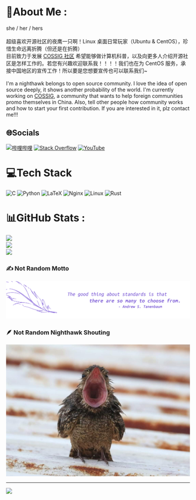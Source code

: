 # 💫About Me :
she / her / hers<br><br>超级喜欢开源社区的夜鹰一只啊！Linux 桌面日常玩家（Ubuntu & CentOS），珍惜生命远离折腾（但还是在折腾）<br> 目前致力于发展 [COSSIG 社区](https://www.cossig.org/) 希望能够做计算机科普，以及向更多人介绍开源社区是怎样工作的。若您有兴趣欢迎联系我！！！！我们也在为 CentOS 服务，承接中国地区的宣传工作！所以要是您想要宣传也可以联系我们~ <br><br> I'm a nighthawk belongs to open source community. I love the idea of open source deeply, it shows another probability of the world. I'm currently working on  [COSSIG](https://www.cossig.org/), a community that wants to help foreign communities promo themselves in China. Also, tell other people how community works and how to start your first contribution. If you are interested in it, plz contact me!!!  
  

## 🌐Socials
[![哔哩哔哩](https://img.shields.io/badge/dynamic/json?url=https%3A%2F%2Fapi.swo.moe%2Fstats%2Fbilibili%2F205319947&query=count&color=282c34&label=%E5%93%94%E5%93%A9%E5%93%94%E5%93%A9&labelColor=FE7398&logo=data%3Aimage%2Fpng%3Bbase64%2CiVBORw0KGgoAAAANSUhEUgAAAGAAAABgCAYAAADimHc4AAAD7ElEQVR4nO2dW9WrMBCFK6ESkFAJSKiESqgEHCABCZWAhEpAAhL2ecik5dDc%2FpXLBDLfWnlqy0xmJ5BMQnq5CIIgCIIgCIIgCIIgCEIBAHQAemYfrgCunD6wAKAHsEKxALgx+bCQD8%2FS9tmgVqeDr1lLigDgZvDhXso+K9TyTBQRwRJ8AHjntl0Flh5QRAQK%2FmKxPeayWx2OXpBNBKiHvi34b7T2MC4pAvW6twR%2FRwkRKPizBN8CgEcuESj4Lwm+BwBjahEk+H8EwJRKhOaCDzW8e1JLfkUUH1NgmR3XmHffHR1l+72BSs8d7w8U+JDAnZERQMcV+CtUi7dNqFqibB4J7vtrq7xKCuAasbTMXCL4T+5aVk6+2xHUrWdhruAR6HIJcOeu2UHI8zyAe2ytWfEdWz9PVvQ8YAmIQ5dDAB9LFsMVAv8oMO2zAGrC5WNIarRiAuKR9jYEd9pY08aa6uUzIHGRdkgKd8pY0yc1WjEBAqypDYoAG0QAZkQAZkQAZkQAZk4vANQenjsSzS3I%2FwcSbXU5jQBUkRtdf4Rar90v8kSv3+I3ffCCSpk8I%2Fw+lgDkdI%2Fv2rEp2CaiWm1AsDQLlDAD+dlFXLMeAaCSeLZdaSFE5VUQNot38cKuEeBgAsSuG0flVZBmEanbXfNQAsS0fgBYIn2fIu3%2FBBMHEyBmDXlFfA8IzeHb+Ems4WAChKykrVA9ZfsQTL57jXzRg4A5wC%2FA8N4ADiZAZwm2XjW75Qh2KOTfA0p4kygPw28OJcCVgn3nDnYo2EwEYRgGH0qAMyICMCMCMCMCMCMCMCMCMCMCfP3qwHDOQ4AAUekTk8FaBRihJnZdYbvtCGC7LvmkM63GjVDINPFrQgCq5ETXfmMzI90FXzPvfqt7x4rEu%2FZaEcCUxFvgz2zO+BUn6UkoaEEAsptiMSX5e8FoRYCN7cVgb4Vq7U%2FH50Pq4JNP7Qiw8UFnJwcK+tXy+Wj6PLEvPgHSHv5UgwA1IQIwwyFAyLJin9RoxYgAzAQIkPwNmf26busC+OIx5TDqo5nDT+F%2FSS%2F9CYzwb+No49zNy2evkYv0LywGGAXUvp6eSneycqOic0w20k7CNgKE7jJunSGLACTCxF27ylmQc98T5MQUH49swd+I0HPXslLKnT0N+wnkrTKi9JZL%2FL9i1SorMmdeQ4TQQ7OFMxIMzGD45w8nUL1im7efENZLJpgPSw0pfz0cdt4U3230Td%2FTvx2R6d2FrHhEWLkq5PELOMsRPHCPnAZGv1xJteL7jbJiaW3sB2nDvPC%2FosSYvjRQz4cJ6n7KO3rYQL7M+L6nVtfDVRAEQRAEQRAEQRAEIZ5%2FSAXmdfXaoQsAAAAASUVORK5CYII%3D&suffix=+%E5%85%B3%E6%B3%A8&cacheSeconds=3600)](https://space.bilibili.com/205319947) [![Stack Overflow](https://img.shields.io/badge/-Stackoverflow-FE7A16?logo=stack-overflow&logoColor=white)](https://stackoverflow.com/users/acyanbird) [![YouTube](https://img.shields.io/badge/YouTube-%23FF0000.svg?logo=YouTube&logoColor=white)](https://youtube.com/c/UC5NRm2gP5_5q5kOoYmR5EjQ) 

# 💻Tech Stack
![C](https://img.shields.io/badge/c-%2300599C.svg?style=for-the-badge&logo=c&logoColor=white) ![Python](https://img.shields.io/badge/python-3670A0?style=for-the-badge&logo=python&logoColor=ffdd54) ![LaTeX](https://img.shields.io/badge/latex-%23008080.svg?style=for-the-badge&logo=latex&logoColor=white) ![Nginx](https://img.shields.io/badge/nginx-%23009639.svg?style=for-the-badge&logo=nginx&logoColor=white) ![Linux](https://img.shields.io/badge/linux-%23fcc624.svg?logo=linux&logoColor=white&style=for-the-badge) ![Rust](https://img.shields.io/badge/Rust-000000?style=for-the-badge&logo=rust&logoColor=white)

# 📊GitHub Stats :
![](https://github-readme-stats.vercel.app/api?username=acyanbird&theme=buefy&hide_border=false&include_all_commits=false&count_private=false)<br/>
![](https://github-readme-streak-stats.herokuapp.com/?user=acyanbird&theme=buefy&hide_border=false)<br/>
![](https://github-readme-stats.vercel.app/api/top-langs/?username=acyanbird&theme=buefy&hide_border=false&include_all_commits=false&count_private=false&layout=compact)


### ✍️ Not Random Motto
##### <img src="https://github.com/acyanbird/acyanbird/blob/main/pics/Quote.png" width="512px"/> <br>
### 🪶 Not Random Nighthawk Shouting
<img src="https://github.com/acyanbird/acyanbird/blob/main/pics/nighthawk.jpg" width="512px"/>

---
[![](https://visitcount.itsvg.in/api?id=acyanbird&icon=0&color=0)](https://visitcount.itsvg.in)
